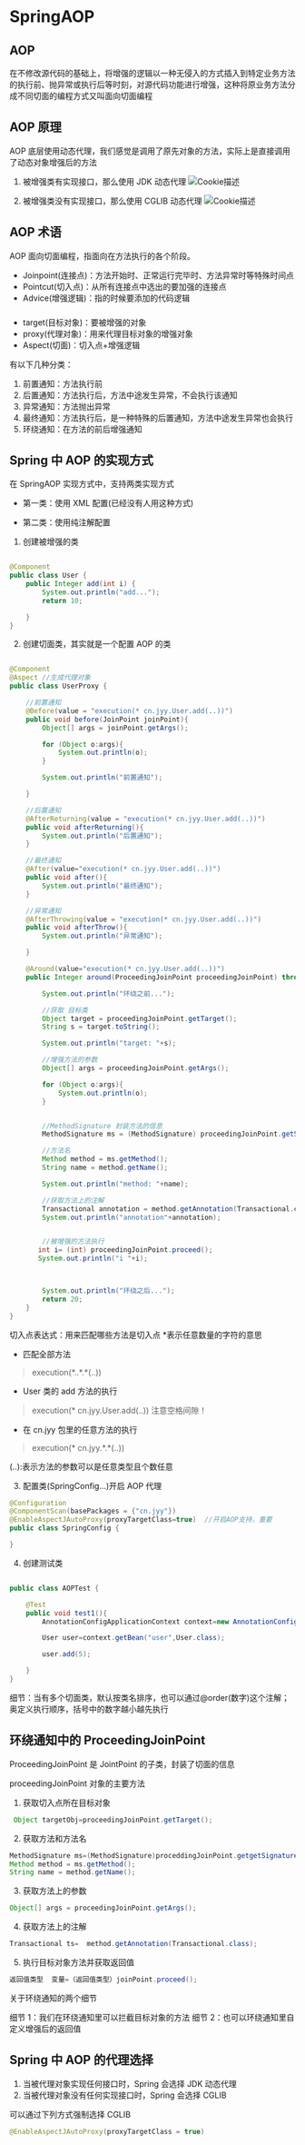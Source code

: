 # SpringAOP

## AOP

在不修改源代码的基础上，将增强的逻辑以一种无侵入的方式插入到特定业务方法的执行前、抛异常或执行后等时刻，对源代码功能进行增强，这种将原业务方法分成不同切面的编程方式又叫面向切面编程

## AOP 原理

AOP 底层使用动态代理，我们感觉是调用了原先对象的方法，实际上是直接调用了动态对象增强后的方法

1. 被增强类有实现接口，那么使用 JDK 动态代理
   ![Cookie描述](notes/jdk动态代理.png)

2. 被增强类没有实现接口，那么使用 CGLIB 动态代理
   ![Cookie描述](notes/cglib.png)

## AOP 术语

AOP 面向切面编程，指面向在方法执行的各个阶段。

- Joinpoint(连接点)：方法开始时、正常运行完毕时、方法异常时等特殊时间点
- Pointcut(切入点)：从所有连接点中选出的要加强的连接点
- Advice(增强逻辑)：指的时候要添加的代码逻辑

###

- target(目标对象)：要被增强的对象
- proxy(代理对象)：用来代理目标对象的增强对象
- Aspect(切面)：切入点+增强逻辑

有以下几种分类：

1. 前置通知：方法执行前
2. 后置通知：方法执行后，方法中途发生异常，不会执行该通知
3. 异常通知：方法抛出异常
4. 最终通知：方法执行后，是一种特殊的后置通知，方法中途发生异常也会执行
5. 环绕通知：在方法的前后增强通知

## Spring 中 AOP 的实现方式

在 SpringAOP 实现方式中，支持两类实现方式

- 第一类：使用 XML 配置(已经没有人用这种方式)

- 第二类：使用纯注解配置

1. 创建被增强的类

```JAVA

@Component
public class User {
    public Integer add(int i) {
        System.out.println("add...");
        return 10;

    }
}

```

2. 创建切面类，其实就是一个配置 AOP 的类

```JAVA

@Component
@Aspect //生成代理对象
public class UserProxy {

    //前置通知
    @Before(value = "execution(* cn.jyy.User.add(..))")
    public void before(JoinPoint joinPoint){
        Object[] args = joinPoint.getArgs();

        for (Object o:args){
            System.out.println(o);
        }

        System.out.println("前置通知");

    }

    //后置通知
    @AfterReturning(value = "execution(* cn.jyy.User.add(..))")
    public void afterReturning(){
        System.out.println("后置通知");
    }

    //最终通知
    @After(value="execution(* cn.jyy.User.add(..))")
    public void after(){
        System.out.println("最终通知");
    }

    //异常通知
    @AfterThrowing(value = "execution(* cn.jyy.User.add(..))")
    public void afterThrow(){
        System.out.println("异常通知");

    }

    @Around(value="execution(* cn.jyy.User.add(..))")
    public Integer around(ProceedingJoinPoint proceedingJoinPoint) throws Throwable {

        System.out.println("环绕之前...");

        //获取 目标类
        Object target = proceedingJoinPoint.getTarget();
        String s = target.toString();

        System.out.println("target: "+s);

        //增强方法的参数
        Object[] args = proceedingJoinPoint.getArgs();

        for (Object o:args){
            System.out.println(o);
        }


        //MethodSignature 封装方法的信息
        MethodSignature ms = (MethodSignature) proceedingJoinPoint.getSignature();

        //方法名
        Method method = ms.getMethod();
        String name = method.getName();

        System.out.println("method: "+name);

        //获取方法上的注解
        Transactional annotation = method.getAnnotation(Transactional.class);
        System.out.println("annotation"+annotation);


        //被增强的方法执行
       int i= (int) proceedingJoinPoint.proceed();
       System.out.println("i "+i);



        System.out.println("环绕之后...");
        return 20;
    }
}
```

切入点表达式：用来匹配哪些方法是切入点 \*表示任意数量的字符的意思

- 匹配全部方法

> execution(\*..\*.\*(..))

- User 类的 add 方法的执行

> execution(\* cn.jyy.User.add(..)) 注意空格间隙！

- 在 cn.jyy 包里的任意方法的执行

> execution(\* cn.jyy.\*.\*(..))

(..):表示方法的参数可以是任意类型且个数任意

3. 配置类(SpringConfig...)开启 AOP 代理

```JAVA
@Configuration
@ComponentScan(basePackages = {"cn.jyy"})
@EnableAspectJAutoProxy(proxyTargetClass=true)  //开启AOP支持，重要
public class SpringConfig {

}
```

4. 创建测试类

```JAVA

public class AOPTest {

    @Test
    public void test1(){
        AnnotationConfigApplicationContext context=new AnnotationConfigApplicationContext(SpringConfig.class);

        User user=context.getBean("user",User.class);

        user.add(5);

    }
}

```

细节：当有多个切面类，默认按类名排序，也可以通过@order(数字)这个注解；奥定义执行顺序，括号中的数字越小越先执行

## 环绕通知中的 ProceedingJoinPoint

ProceedingJoinPoint 是 JointPoint 的子类，封装了切面的信息

proceedingJoinPoint 对象的主要方法

1. 获取切入点所在目标对象

```java
 Object targetObj=proceedingJoinPoint.getTarget();
```

2. 获取方法和方法名

```java
MethodSignature ms=(MethodSignature)proceddingJoinPoint.getgetSignature();
Method method = ms.getMethod();
String name = method.getName();
```

3. 获取方法上的参数

```JAVA
Object[] args = proceedingJoinPoint.getArgs();

```

4. 获取方法上的注解

```JAVA
Transactional ts=  method.getAnnotation(Transactional.class);
```

5. 执行目标对象方法并获取返回值

```JAVA
返回值类型  变量=（返回值类型）joinPoint.proceed();
```

关于环绕通知的两个细节

细节 1：我们在环绕通知里可以拦截目标对象的方法
细节 2：也可以环绕通知里自定义增强后的返回值

## Spring 中 AOP 的代理选择

1. 当被代理对象实现任何接口时，Spring 会选择 JDK 动态代理
2. 当被代理对象没有任何实现接口时，Spring 会选择 CGLIB

可以通过下列方式强制选择 CGLIB

```java
@EnableAspectJAutoProxy(proxyTargetClass = true)
```
